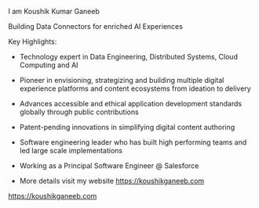 
I am Koushik Kumar Ganeeb

Building Data Connectors for enriched AI Experiences

Key Highlights:

- Technology expert in Data Engineering, Distributed Systems, Cloud Computing and AI

- Pioneer in envisioning, strategizing and building multiple digital experience platforms and content ecosystems from ideation to delivery

- Advances accessible and ethical application development standards globally through public contributions 

- Patent-pending innovations in simplifying digital content authoring

- Software engineering leader who has built high performing teams and led large scale implementations

- Working as a Principal Software Engineer @ Salesforce

- More details visit my website https://koushikganeeb.com

https://koushikganeeb.com

